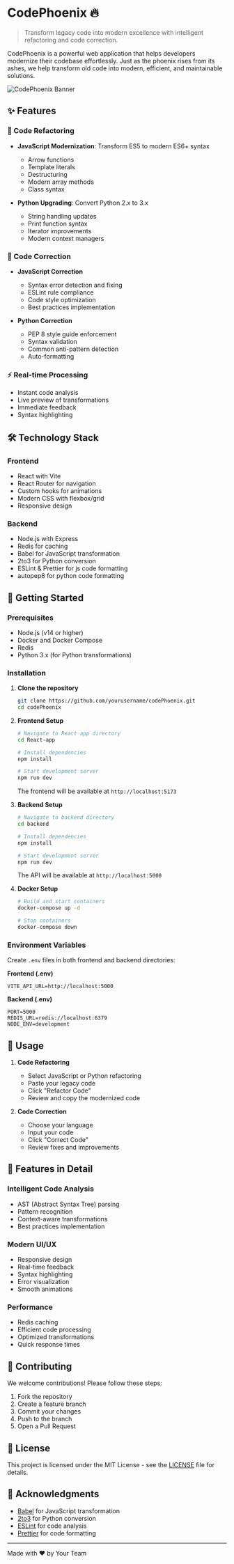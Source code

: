 # CodePhoenix 🔥

> Transform legacy code into modern excellence with intelligent refactoring and code correction.

CodePhoenix is a powerful web application that helps developers modernize their codebase effortlessly. Just as the phoenix rises from its ashes, we help transform old code into modern, efficient, and maintainable solutions.

![CodePhoenix Banner](public/banner.png)

## ✨ Features

### 🚀 Code Refactoring
- **JavaScript Modernization**: Transform ES5 to modern ES6+ syntax
  - Arrow functions
  - Template literals
  - Destructuring
  - Modern array methods
  - Class syntax
  
- **Python Upgrading**: Convert Python 2.x to 3.x
  - String handling updates
  - Print function syntax
  - Iterator improvements
  - Modern context managers

### 🎯 Code Correction
- **JavaScript Correction**
  - Syntax error detection and fixing
  - ESLint rule compliance
  - Code style optimization
  - Best practices implementation

- **Python Correction**
  - PEP 8 style guide enforcement
  - Syntax validation
  - Common anti-pattern detection
  - Auto-formatting

### ⚡ Real-time Processing
- Instant code analysis
- Live preview of transformations
- Immediate feedback
- Syntax highlighting

## 🛠️ Technology Stack

### Frontend
- React with Vite
- React Router for navigation
- Custom hooks for animations
- Modern CSS with flexbox/grid
- Responsive design

### Backend
- Node.js with Express
- Redis for caching
- Babel for JavaScript transformation
- 2to3 for Python conversion
- ESLint & Prettier for js code formatting
- autopep8 for python code formatting

## 🚀 Getting Started

### Prerequisites
- Node.js (v14 or higher)
- Docker and Docker Compose
- Redis
- Python 3.x (for Python transformations)

### Installation

1. **Clone the repository**
   ```bash
   git clone https://github.com/yourusername/codePhoenix.git
   cd codePhoenix
   ```

2. **Frontend Setup**
   ```bash
   # Navigate to React app directory
   cd React-app

   # Install dependencies
   npm install

   # Start development server
   npm run dev
   ```
   The frontend will be available at `http://localhost:5173`

3. **Backend Setup**
   ```bash
   # Navigate to backend directory
   cd backend

   # Install dependencies
   npm install

   # Start development server
   npm run dev
   ```
   The API will be available at `http://localhost:5000`

4. **Docker Setup**
   ```bash
   # Build and start containers
   docker-compose up -d

   # Stop containers
   docker-compose down
   ```

### Environment Variables

Create `.env` files in both frontend and backend directories:

**Frontend (.env)**
```env
VITE_API_URL=http://localhost:5000
```

**Backend (.env)**
```env
PORT=5000
REDIS_URL=redis://localhost:6379
NODE_ENV=development
```

## 🌟 Usage

1. **Code Refactoring**
   - Select JavaScript or Python refactoring
   - Paste your legacy code
   - Click "Refactor Code"
   - Review and copy the modernized code

2. **Code Correction**
   - Choose your language
   - Input your code
   - Click "Correct Code"
   - Review fixes and improvements

## 🎨 Features in Detail

### Intelligent Code Analysis
- AST (Abstract Syntax Tree) parsing
- Pattern recognition
- Context-aware transformations
- Best practices implementation

### Modern UI/UX
- Responsive design
- Real-time feedback
- Syntax highlighting
- Error visualization
- Smooth animations

### Performance
- Redis caching
- Efficient code processing
- Optimized transformations
- Quick response times

## 🤝 Contributing

We welcome contributions! Please follow these steps:

1. Fork the repository
2. Create a feature branch
3. Commit your changes
4. Push to the branch
5. Open a Pull Request

## 📝 License

This project is licensed under the MIT License - see the [LICENSE](LICENSE) file for details.

## 🙏 Acknowledgments

- [Babel](https://babeljs.io/) for JavaScript transformation
- [2to3](https://docs.python.org/3/library/2to3.html) for Python conversion
- [ESLint](https://eslint.org/) for code analysis
- [Prettier](https://prettier.io/) for code formatting

---

Made with ❤️ by Your Team
